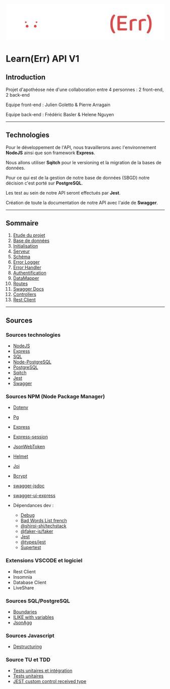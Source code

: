 
![Learn(Err)](__docs__/img/Logo_LearnErr_white.png)

# Learn(Err) API V1

## Introduction

Projet d'apothéose née d'une collaboration entre 4 personnes : 2 front-end, 2 back-end

Equipe front-end : Julien Goletto & Pierre Arragain

Equipe back-end : Frédéric Basler & Helene Nguyen

___

## Technologies

Pour le développement de l'API, nous travaillerons avec l'environnement **NodeJS** ainsi que son framework **Express**.

Nous allons utiliser **Sqitch** pour le versioning et la migration de la bases de données.

Pour ce qui est de la gestion de notre base de données (SBGD) notre décision c'est porté sur **PostgreSQL**.

Les test au sein de notre API seront effectués par **Jest**.

Création de toute la documentation de notre API avec l'aide de **Swagger**.

___

## Sommaire

1. [Etude du projet](__docs__/01_mise_en_place.md)
2. [Base de données](__docs__/02_base_de_donnees.md)
3. [Initialisation](__docs__/03_initialisation.md)
4. [Serveur](__docs__/04_serveur.md)
5. [Schéma](__docs__/05_schema.md)
6. [Error Logger](__docs__/06_error_logger.md)
7. [Error Handler](__docs__/07_error_handler.md)
8. [Authentification](__docs__/08_auth.md)
9. [DataMapper](__docs__/09_datamapper.md)
10. [Routes](__docs__/10_routes.md)
11. [Swagger Docs](__docs__/11_swagger_docs.md)
12. [Controllers](__docs__/12_controllers.md)
13. [Rest Client](__docs__/13_restClient.md)

___

## Sources

### Sources technologies

- [NodeJS](https://nodejs.org/en/)
- [Express](https://expressjs.com/fr/)
- [SQL](https://sql.sh/)
- [Node-PostgreSQL](https://node-postgres.com/)
- [PostgreSQL](https://www.postgresql.org/)
- [Sqitch](https://sqitch.org/)
- [Jest](https://jestjs.io/fr/)
- [Swagger](https://swagger.io/)

### Sources NPM (Node Package Manager)

- [Dotenv](https://www.npmjs.com/package/dotenv)
- [Pg](https://www.npmjs.com/package/pg)
- [Express](https://www.npmjs.com/package/express)
- [Express-session](https://www.npmjs.com/package/express-session)
- [JsonWebToken](https://www.npmjs.com/package/jsonwebtoken)
- [Helmet](https://www.npmjs.com/package/helmet)
- [Joi](https://www.npmjs.com/package/joi)
- [Bcrypt](https://www.npmjs.com/package/bcrypt)
- [swagger-jsdoc](https://www.npmjs.com/package/swagger-jsdoc)
- [swagger-ui-express](https://www.npmjs.com/package/swagger-ui-express)

- Dépendances dev :

  - [Debug](https://www.npmjs.com/package/debug)
  - [Bad Words List french](https://www.npmjs.com/package/french-badwords-list)
  - [@shiroi-shi/techstack](https://www.npmjs.com/package/@shiroi-shi/techstack)
  - [@faker-js/faker](https://www.npmjs.com/package/@faker-js/faker)
  - [Jest](https://www.npmjs.com/package/jest)
  - [@types/jest](https://www.npmjs.com/package/@types/jest)
  - [Supertest](https://www.npmjs.com/package/supertest)

### Extensions VSCODE et logiciel

- Rest Client
- Insomnia
- Database Client
- LiveShare

### Sources SQL/PostgreSQL

- [Boundaries](https://stackoverflow.com/questions/3825676/postgresql-regex-word-boundaries)
- [ILIKE with variables](https://github.com/lib/pq/issues/495)
- [JsonAgg](https://sql.tutorialink.com/how-to-specify-a-limit-on-postgres-json_agg/)

### Sources Javascript

- [Destructuring](https://ultimatecourses.com/blog/remove-object-properties-destructuring)

### Source TU et TDD

- [Tests unitaires et intégration](https://www.testim.io/blog/unit-test-rest-api/)
- [Tests unitaires](https://practicalprogramming.fr/tests-unitaires/)
- [JEST custom control received type](https://www.npmjs.com/package/jest-tobetype)